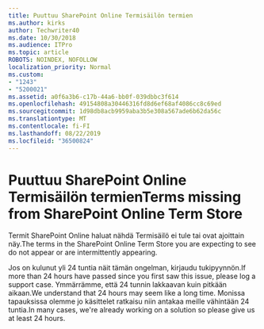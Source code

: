```yaml
---
title: Puuttuu SharePoint Online Termisäilön termien
ms.author: kirks
author: Techwriter40
ms.date: 10/30/2018
ms.audience: ITPro
ms.topic: article
ROBOTS: NOINDEX, NOFOLLOW
localization_priority: Normal
ms.custom:
- "1243"
- "5200021"
ms.assetid: a0f6a3b6-c17b-44a6-bb0f-039dbbc3f614
ms.openlocfilehash: 49154808a30446316fd8d6ef68af4086cc8c69ed
ms.sourcegitcommit: 1d98db8acb9959aba3b5e308a567ade6b62da56c
ms.translationtype: MT
ms.contentlocale: fi-FI
ms.lasthandoff: 08/22/2019
ms.locfileid: "36500824"
---
```

# <a name="terms-missing-from-sharepoint-online-term-store"></a><span data-ttu-id="c73ed-102">Puuttuu SharePoint Online Termisäilön termien</span><span class="sxs-lookup"><span data-stu-id="c73ed-102">Terms missing from SharePoint Online Term Store</span></span>

<span data-ttu-id="c73ed-103">Termit SharePoint Online haluat nähdä Termisäilö ei tule tai ovat ajoittain näy.</span><span class="sxs-lookup"><span data-stu-id="c73ed-103">The terms in the SharePoint Online Term Store you are expecting to see do not appear or are intermittently appearing.</span></span>
  
<span data-ttu-id="c73ed-104">Jos on kulunut yli 24 tuntia näit tämän ongelman, kirjaudu tukipyynnön.</span><span class="sxs-lookup"><span data-stu-id="c73ed-104">If more than 24 hours have passed since you first saw this issue, please log a support case.</span></span> <span data-ttu-id="c73ed-105">Ymmärrämme, että 24 tunnin lakkaavan kuin pitkään aikaan.</span><span class="sxs-lookup"><span data-stu-id="c73ed-105">We understand that 24 hours may seem like a long time.</span></span> <span data-ttu-id="c73ed-106">Monissa tapauksissa olemme jo käsittelet ratkaisu niin antakaa meille vähintään 24 tuntia.</span><span class="sxs-lookup"><span data-stu-id="c73ed-106">In many cases, we're already working on a solution so please give us at least 24 hours.</span></span>
  